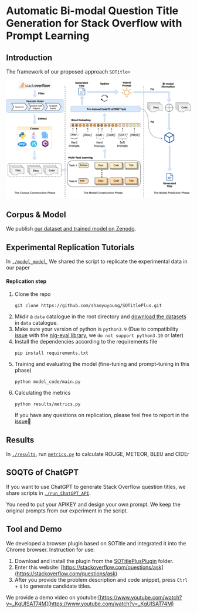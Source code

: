 # Automatic Bi-modal Question Title Generation for Stack Overflow with Prompt Learning

## Introduction
The framework of our proposed approach `SOTitle+`

![](./figs/Framework.jpg)

## Corpus & Model
We publish [our dataset and trained model on Zenodo](https://zenodo.org/records/10656359). 

## Experimental Replication Tutorials
In [`./model_model`](./model_code), We shared the script to replicate the experimental data in our paper
#### Replication step
1. Clone the repo
   ```shell
   git clone https://github.com/shaoyuyoung/SOTitlePlus.git
   ```
2. Mkdir a `data` catalogue in the root directory and [download the datasets](https://drive.google.com/drive/folders/1305VgV-ZvanfPvfBnKeZeQjbnJPA-PPs?usp=sharing) in `data` catalogue. 
3. Make sure your version of python is ``python3.9`` (Due to compatibility [issue](https://github.com/Maluuba/nlg-eval/issues/149) with the [nlg-eval library](https://github.com/Maluuba/nlg-eval), we ``do not support python3.10`` or later)
4. Install the dependencies according to the requirements file
   ```shell
   pip install requirements.txt
   ```
5. Training and evaluating the model (fine-tuning and prompt-tuning in this phase)
    ```shell
   python model_code/main.py 
   ```
6. Calculating the metrics
   ```shell
   python results/metrics.py
   ```
   If you have any questions on replication, please feel free to report in the [issue](https://github.com/shaoyuyoung/SOTitlePlus/issues)🤗


## Results
In [`./results`](./results), run [`metrics.py`](./results/prompt-tuning/metrics.py) to calculate ROUGE, METEOR, BLEU and CIDEr


## SOQTG of ChatGPT
If you want to use ChatGPT to generate Stack Overflow question titles, we share scripts in [`./run_ChatGPT_API`](./run_ChatGPT_API).

You need to put your APIKEY and design your own prompt. We keep the original prompts from our experiment in the script.


## Tool and Demo
We developed a browser plugin based on SOTitle and integrated it into the Chrome browser.
Instruction for use:

1. Download and install the plugin from the [SOTitlePlusPlugin](./SOTitlePlusPlugin) folder.
2. Enter this website: [https://stackoverflow.com/questions/ask](https://stackoverflow.com/questions/ask)
3. After you provide the problem description and code snippet, press `Ctrl` + `Q` to generate candidate titles.

We provide a demo video on youtube:[https://www.youtube.com/watch?v=_KgUISAT74M](https://www.youtube.com/watch?v=_KgUISAT74M)
